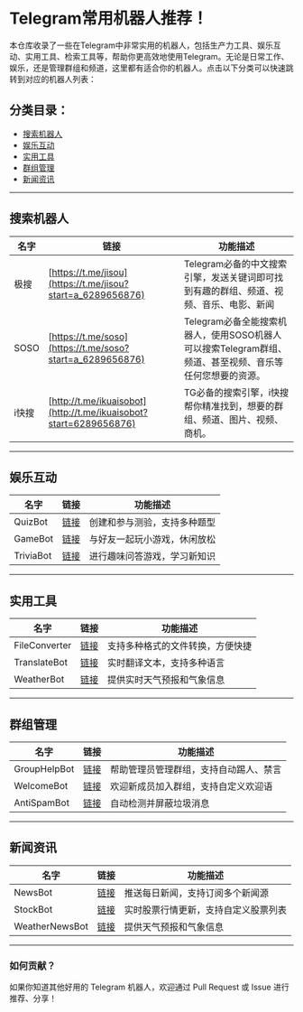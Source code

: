 # Telegram常用机器人推荐！

本仓库收录了一些在Telegram中非常实用的机器人，包括生产力工具、娱乐互动、实用工具、检索工具等，帮助你更高效地使用Telegram。无论是日常工作、娱乐，还是管理群组和频道，这里都有适合你的机器人。点击以下分类可以快速跳转到对应的机器人列表：

## 分类目录：
- [搜索机器人](#搜索机器人)
- [娱乐互动](#娱乐互动)
- [实用工具](#实用工具)
- [群组管理](#群组管理)
- [新闻资讯](#新闻资讯)

---

## 搜索机器人

| 名字           | 链接                              | 功能描述                                |
|----------------|-----------------------------------|-----------------------------------------|
| 极搜   | [https://t.me/jisou](https://t.me/jisou?start=a_6289656876)      | Telegram必备的中文搜索引擎，发送关键词即可找到有趣的群组、频道、视频、音乐、电影、新闻            |
| SOSO    | [https://t.me/soso](https://t.me/soso?start=a_6289656876)  | Telegram必备全能搜索机器人，使用SOSO机器人可以搜索Telegram群组、频道、甚至视频、音乐等任何您想要的资源。         |
| i快搜  | [http://t.me/ikuaisobot](http://t.me/ikuaisobot?start=6289656876)  | TG必备的搜索引擎，i快搜帮你精准找到，想要的群组、频道、图片、视频、商机。          |

---

## 娱乐互动

| 名字           | 链接                              | 功能描述                                |
|----------------|-----------------------------------|-----------------------------------------|
| QuizBot        | [链接](https://t.me/quizbot)      | 创建和参与测验，支持多种题型            |
| GameBot        | [链接](https://t.me/gamebot)      | 与好友一起玩小游戏，休闲放松            |
| TriviaBot      | [链接](https://t.me/triviabot)    | 进行趣味问答游戏，学习新知识            |

---

## 实用工具

| 名字           | 链接                              | 功能描述                                |
|----------------|-----------------------------------|-----------------------------------------|
| FileConverter  | [链接](https://t.me/fileconverterbot) | 支持多种格式的文件转换，方便快捷        |
| TranslateBot   | [链接](https://t.me/translatebot) | 实时翻译文本，支持多种语言              |
| WeatherBot     | [链接](https://t.me/weatherbot)   | 提供实时天气预报和气象信息              |

---

## 群组管理

| 名字           | 链接                              | 功能描述                                |
|----------------|-----------------------------------|-----------------------------------------|
| GroupHelpBot   | [链接](https://t.me/grouphelpbot) | 帮助管理员管理群组，支持自动踢人、禁言  |
| WelcomeBot     | [链接](https://t.me/welcomebot)   | 欢迎新成员加入群组，支持自定义欢迎语    |
| AntiSpamBot    | [链接](https://t.me/antispambot)  | 自动检测并屏蔽垃圾消息                  |

---

## 新闻资讯

| 名字           | 链接                              | 功能描述                                |
|----------------|-----------------------------------|-----------------------------------------|
| NewsBot        | [链接](https://t.me/newsbot)      | 推送每日新闻，支持订阅多个新闻源        |
| StockBot       | [链接](https://t.me/stockbot)     | 实时股票行情更新，支持自定义股票列表    |
| WeatherNewsBot | [链接](https://t.me/weathernewsbot) | 提供天气预报和气象信息                  |

---

### 如何贡献？
如果你知道其他好用的 Telegram 机器人，欢迎通过 Pull Request 或 Issue 进行推荐、分享！

